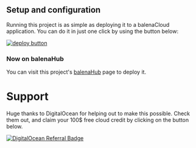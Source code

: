 ## Setup and configuration

Running this project is as simple as deploying it to a balenaCloud application. You can do it in just one click by using the button below:

[![deploy button](https://balena.io/deploy.svg)](https://dashboard.balena-cloud.com/deploy?repoUrl=https://github.com/starmex-internet/balena-unifi&defaultDeviceType=raspberry-pi)

### Now on balenaHub

You can visit this project's [balenaHub](https://hub.balena.io/organizations/gh_kubo6472/fleets/balena-unifi) page to deploy it.

# Support
Huge thanks to DigitalOcean for helping out to make this possible. Check them out, and claim your 100$ free cloud credit by clicking on the button below.

[![DigitalOcean Referral Badge](https://web-platforms.sfo2.cdn.digitaloceanspaces.com/WWW/Badge%201.svg)](https://bit.ly/JCd0R)
